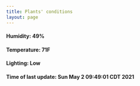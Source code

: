 ```yaml
---
title: Plants' conditions
layout: page
---
```



#### Humidity: 49%
#### Temperature: 71F
#### Lighting: Low
#### Time of last update: Sun May  2 09:49:01 CDT 2021

